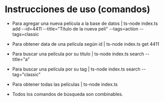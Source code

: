 # Instrucciones de uso (comandos)

- Para agregar una nueva película a la base de datos    | ts-node index.ts add --id=4411 --title="Título de la nueva peli" --tags=action --tags=classic
- Para obtener data de una película según id            | ts-node index.ts get 4411
- Para buscar una película por su título                | ts-node index.ts search --title="a"
- Para buscar una película por su tag                   | ts-node index.ts search --tag="classic"
- Para obtener todas las películas                      | ts-node index.ts

- Todos los comandos de búsqueda son combinables.
